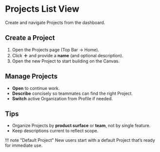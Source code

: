 # Projects List View

Create and navigate Projects from the dashboard.

## Create a Project
1. Open the Projects page (Top Bar → Home).
2. Click **＋** and provide a **name** (and optional description).
3. Open the new Project to start building on the Canvas.

## Manage Projects
- **Open** to continue work.
- **Describe** concisely so teammates can find the right Project.
- **Switch** active Organization from Profile if needed.

## Tips
- Organize Projects by **product surface** or **team**, not by single feature.
- Keep descriptions current to reflect scope.

!!! note "Default Project"
    New users start with a default Project that’s ready for immediate use.
